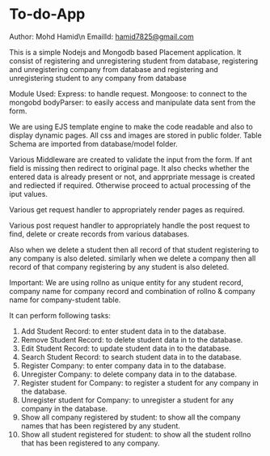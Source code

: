 # To-do-App

Author: Mohd Hamid\n
EmailId: hamid7825@gmail.com

This is a simple Nodejs and Mongodb based Placement application.
It consist of registering and unregistering student from database, registering and unregistering company from database
and registering and unregistering student to any company from database



Module Used:
Express: to handle request.
Mongoose: to connect to the mongobd
bodyParser: to easily access and manipulate data sent from the form.

We are using EJS template engine to make the code readable and also to display dynamic pages.
All css and images are stored in public folder.
Table Schema are imported from database/model folder.

Various Middleware are created to validate the input from the form. If ant field is missing then redirect to original page.
It also checks whether the entered data is already present or not, and apprpriate message is created and rediected if required.
Otherwise proceed to actual processing of the iput values.

Various get request handler to appropriately render pages as required.

Various post request handler to appropriately handle the post request to find, delete or create records from various databases.


Also when we delete a student then all record of that student registering to any company is also deleted.
similarly when we delete a company then all record of that company registering by any student is also deleted.

Important: We are using rollno as unique entity for any student record, company name for company record and combination of rollno & company name for company-student table.

It can perform following tasks:

1. Add Student Record: to enter student data in to the database.
2. Remove Student Record: to delete student data in to the database.
3. Edit Student Record: to update student data in to the database.
4. Search Student Record: to search student data in to the database.
5. Register Company: to enter company data in to the database.
6. Unregister Company: to delete company data in to the database.
7. Register student for Company: to register a student for any company in the database.
8. Unregister student for Company: to unregister a student for any company in the database.
9. Show all company registered by student: to show all the company names that has been registered by any student.
10. Show all student registered for student: to show all the student rollno that has been registered to any company.
